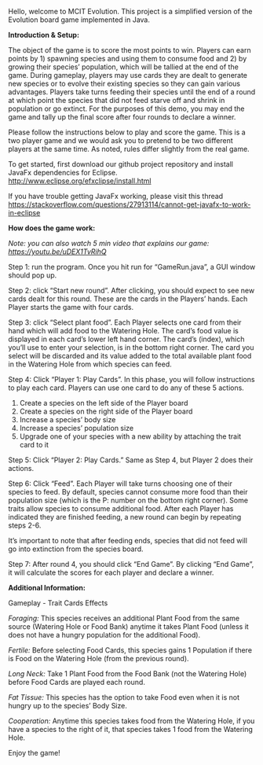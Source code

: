 Hello, welcome to MCIT Evolution. This project is a simplified version of the Evolution board game implemented in Java.

**Introduction & Setup:** 

The object of the game is to score the most points to win. Players can earn points by 1) spawning species and using them to consume food and 2) by growing their species’ population, which will be tallied at the end of the game. During gameplay, players may use cards they are dealt to generate new species or to evolve their existing species so they can gain various advantages. Players take turns feeding their species until the end of a round at which point the species that did not feed starve off and shrink in population or go extinct. For the purposes of this demo, you may end the game and tally up the final score after four rounds to declare a winner.

Please follow the instructions below to play and score the game. This is a two player game and we would ask you to pretend to be two different players at the same time. As noted, rules differ slightly from the real game.

To get started, first download our github project repository and install JavaFx dependencies for Eclipse.
http://www.eclipse.org/efxclipse/install.html

If you have trouble getting JavaFx working, please visit this thread https://stackoverflow.com/questions/27913114/cannot-get-javafx-to-work-in-eclipse

**How does the game work:** 

*Note: you can also watch 5 min video that explains our game: https://youtu.be/uDEX1TvRihQ*

Step 1: run the program. Once you hit run for “GameRun.java”, a GUI window should pop up. 

Step 2: click “Start new round”. After clicking, you should expect to see new cards dealt for this round. These are the cards in the Players’ hands. Each Player starts the game with four cards.

Step 3: click “Select plant food”. Each Player selects one card from their hand which will add food to the Watering Hole. The card’s food value is displayed in each card’s lower left hand corner. The card’s (index), which you’ll use to enter your selection, is in the bottom right corner. The card you select will be discarded and its value added to the total available plant food in the Watering Hole from which species can feed.

Step 4: Click “Player 1: Play Cards”. In this phase, you will follow instructions to play each card. Players can use one card to do any of these 5 actions.

1) Create a species on the left side of the Player board
2) Create a species on the right side of the Player board
3) Increase a species’ body size
4) Increase a species’ population size
5) Upgrade one of your species with a new ability by attaching the trait card to it

Step 5: Click “Player 2: Play Cards.” Same as Step 4, but Player 2 does their actions. 

Step 6: Click “Feed”. Each Player will take turns choosing one of their species to feed. By default, species cannot consume more food than their population size (which is the P: number on the bottom right corner). Some traits allow species to consume additional food. After each Player has indicated they are finished feeding, a new round can begin by repeating steps 2-6.

It’s important to note that after feeding ends, species that did not feed will go into extinction from the species board. 

Step 7: After round 4, you should click “End Game”. By clicking “End Game”, it will calculate the scores for each player and declare a winner. 

**Additional Information:**

Gameplay - Trait Cards Effects

*Foraging:*
This species receives an additional Plant Food from the same source (Watering Hole or Food Bank) anytime it takes Plant Food (unless it does not have a hungry population for the additional Food).

*Fertile:*
Before selecting Food Cards, this species gains 1 Population if there is Food on the Watering Hole (from the previous round).

*Long Neck:*
Take 1 Plant Food from the Food Bank (not the Watering Hole) before Food Cards are played each round.

*Fat Tissue:*
This species has the option to take Food even when it is not hungry up to the species’ Body Size.

*Cooperation:*
Anytime this species takes food from the Watering Hole, if you have a species to the right of it, that species takes 1 food from the Watering Hole.

Enjoy the game!

